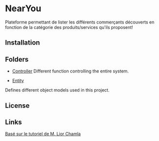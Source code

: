 # NearYou
Plateforme permettant de lister les différents commerçants découverts en fonction de la catégorie des produits/services qu'ils proposent!


## Installation 

## Folders
- [Controller](https://github.com/15087/archiWeb/tree/main/archiLog/src/Controller)
Different function controlling the entire system.

- [Entity](/archiLog/Entity)

Defines different object models used in this project.

## License

## Links 

[Basé sur le tutoriel de M. Lior Chamla](https://www.youtube.com/watch?v=_GjHWa9hQic)
